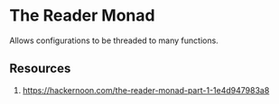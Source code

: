 # The Reader Monad

Allows configurations to be threaded to many functions.

## Resources

 1. https://hackernoon.com/the-reader-monad-part-1-1e4d947983a8
